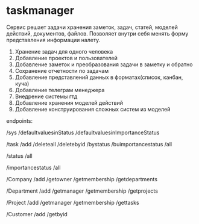 # taskmanager

Сервис решает задачи хранения заметок, задач, статей, моделей действий, документов, файлов. Позволяет внутри себя менять форму представления информации налету.

1) Хранение задач для одного человека
2) Добавление проектов и пользователей
3) Добавление заметок и преобразования задачи в заметку и обратно
4) Сохранение отчетности по задачам
5) Добавление представлений данных в форматах(список, канбан, куча)
6) Добавление телеграм менеджера
7) Внедрение системы гтд
8) Добавление хранения моделей действий
9) Добавление конструирования сложных систем из моделей


endpoints:

/sys
  /defaultvaluesinStatus
  /defaultvaluesinImportanceStatus

/task
  /add
  /deleteall
  /deletebyid
  /bystatus
  /buimportancestatus
  /all

/status
  /all

/importancestatus
  /all


/Company
  /add
  /getowner
  /getmembership
  /getdepartments

/Department
  /add
  /getmanager
  /getmembership
  /getprojects

/Project
  /add
  /getmanager
  /getmembership
  /gettasks

/Customer
  /add
  /getbyid
  

